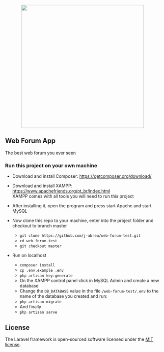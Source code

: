 <p align="center"><a href="https://laravel.com" target="_blank"><img src="https://raw.githubusercontent.com/laravel/art/master/logo-lockup/5%20SVG/2%20CMYK/1%20Full%20Color/laravel-logolockup-cmyk-red.svg" width="400"></a></p>

## Web Forum App
The best web forum you ever seen

### Run this project on your own machine
+ Download and install Composer: https://getcomposer.org/download/

+ Download and install XAMPP: https://www.apachefriends.org/pt_br/index.html <br>
XAMPP comes with all tools you will need to run this project

+ After installing it, open the program and press start Apache and start MySQL

+ Now clone this repo to your machine, enter into the project folder and checkout to branch master

    - `git clone https://github.com/j-abreu/web-forum-test.git`
    - `cd web-forum-test`
    - `git checkout master`

+ Run on localhost
    - `composer install`
    - `cp .env.example .env`
    - `php artisan key:generate`
    - On the XAMPP control panel click in MySQL Admin and create a new database
    - Change the `DB_DATABASE` value in the file `/web-forum-test/.env` to the name of the database you created and run:
    - `php artisan migrate`
    - And finally
    - `php artisan serve`



## License

The Laravel framework is open-sourced software licensed under the [MIT license](https://opensource.org/licenses/MIT).